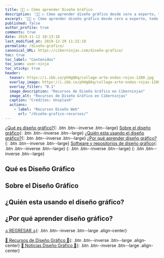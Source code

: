 ```yaml
---
title: 👩‍🎨 ▷ Cómo aprender Diseño Gráfico
description: '👩‍🎨 ▷ Cómo aprender diseño gráfico desde cero a experto, todo lo necesario para ayudarte a convertirte en un profesional'
excerpt: '👩‍🎨 ▷ Cómo aprender diseño gráfico desde cero a experto, todo lo necesario para ayudarte a convertirte en un profesional'
published: false
author_profile: true
comments: true
date: 2019-11-12 10:13:18
last_modified_at: 2019-12-29 11:15:18
permalink: /diseño-grafico/
canonical_URL: https://ciberninjas.com/diseño-grafico/
toc: true
toc_label: "Contenidos"
toc_icon: user-ninja
toc_sticky: true
header:
  teaser: https://i.ibb.co/phHgQ6q/collage-arte-ondas-rojas-1280.jpg
  overlay_image: https://i.ibb.co/phHgQ6q/collage-arte-ondas-rojas-1280.jpg
  overlay_filter: "0.1"
  image_description: "Recursos de Diseño Gráfico en Ciberninjas"
  image_alt: "Recursos de Diseño Gráfico en Ciberninjas"
  caption: "Créditos: Unsplash"
  actions:
    - label: "Recursos Diseño Web"
      url: "/diseño-grafico-recursos/"
---
```


[¿Qué es diseño gráfico?](/python/#qué-es-python){: .btn .btn--inverse .btn--large} [Sobre el diseño gráfico](/python/#sobre-python){: .btn .btn--inverse .btn--large} [¿Quién esta usando el diseño gráfico?](/python/#quién-esta-usando-python){: .btn .btn--inverse .btn--large} [¿Por qué aprender diseño gráfico?](/python/#por-qué-aprender-python){: .btn .btn--inverse .btn--large} [Software y repositorios de diseño gráfico](/python/#bibliotecas){: .btn .btn--inverse .btn--large} [](){: .btn .btn--inverse .btn--large} [](){: .btn .btn--inverse .btn--large}

## Qué es Diseño Gráfico

## Sobre el Diseño Gráfico

## ¿Quién esta usando el diseño gráfico?

## ¿Por qué aprender diseño gráfico?



[🔝 REGRESAR 🔝](/diseño-grafico/#page-title){: .btn .btn--inverse .btn--large .align-center}

[🎨 Recursos de Diseño Gráfico 🎨](/diseño-grafico-recursos/#page-title){: .btn .btn--inverse .btn--large .align-center}
[🎨 Noticias Diseño Gráfico 🎨](/directo/#-diseño-gráfico){: .btn .btn--inverse .btn--large .align-center}
